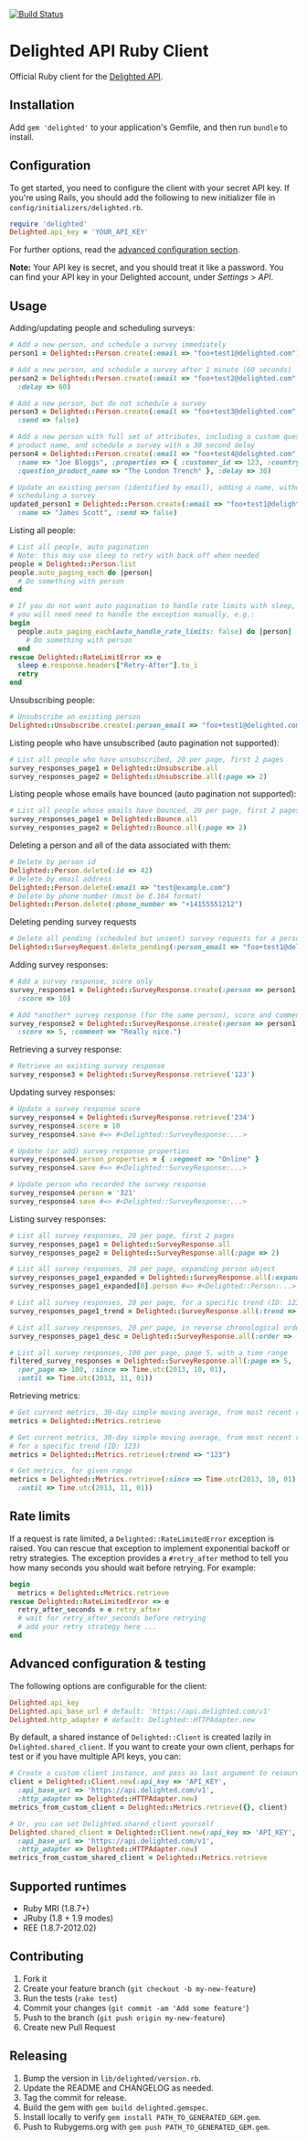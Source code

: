 [![Build Status](https://travis-ci.org/delighted/delighted-ruby.svg?branch=master)](https://travis-ci.org/delighted/delighted-ruby)

# Delighted API Ruby Client

Official Ruby client for the [Delighted API](https://delighted.com/docs/api).

## Installation

Add `gem 'delighted'` to your application's Gemfile, and then run `bundle` to install.

## Configuration

To get started, you need to configure the client with your secret API key. If you're using Rails, you should add the following to new initializer file in `config/initializers/delighted.rb`.

```ruby
require 'delighted'
Delighted.api_key = 'YOUR_API_KEY'
```

For further options, read the [advanced configuration section](#advanced-configuration).

**Note:** Your API key is secret, and you should treat it like a password. You can find your API key in your Delighted account, under *Settings* > *API*.

## Usage

Adding/updating people and scheduling surveys:

```ruby
# Add a new person, and schedule a survey immediately
person1 = Delighted::Person.create(:email => "foo+test1@delighted.com")

# Add a new person, and schedule a survey after 1 minute (60 seconds)
person2 = Delighted::Person.create(:email => "foo+test2@delighted.com",
  :delay => 60)

# Add a new person, but do not schedule a survey
person3 = Delighted::Person.create(:email => "foo+test3@delighted.com",
  :send => false)

# Add a new person with full set of attributes, including a custom question
# product name, and schedule a survey with a 30 second delay
person4 = Delighted::Person.create(:email => "foo+test4@delighted.com",
  :name => "Joe Bloggs", :properties => { :customer_id => 123, :country => "USA",
  :question_product_name => "The London Trench" }, :delay => 30)

# Update an existing person (identified by email), adding a name, without
# scheduling a survey
updated_person1 = Delighted::Person.create(:email => "foo+test1@delighted.com",
  :name => "James Scott", :send => false)
```

Listing all people:

```ruby
# List all people, auto pagination
# Note: this may use sleep to retry with back off when needed
people = Delighted::Person.list
people.auto_paging_each do |person|
  # Do something with person
end

# If you do not want auto pagination to handle rate limits with sleep,
# you will need need to handle the exception manually, e.g.:
begin
  people.auto_paging_each(auto_handle_rate_limits: false) do |person|
    # Do something with person
  end
rescue Delighted::RateLimitError => e
  sleep e.response.headers["Retry-After"].to_i
  retry
end
```

Unsubscribing people:

```ruby
# Unsubscribe an existing person
Delighted::Unsubscribe.create(:person_email => "foo+test1@delighted.com")
```

Listing people who have unsubscribed (auto pagination not supported):

```ruby
# List all people who have unsubscribed, 20 per page, first 2 pages
survey_responses_page1 = Delighted::Unsubscribe.all
survey_responses_page2 = Delighted::Unsubscribe.all(:page => 2)
```

Listing people whose emails have bounced (auto pagination not supported):

```ruby
# List all people whose emails have bounced, 20 per page, first 2 pages
survey_responses_page1 = Delighted::Bounce.all
survey_responses_page2 = Delighted::Bounce.all(:page => 2)
```

Deleting a person and all of the data associated with them:

```ruby
# Delete by person id
Delighted::Person.delete(:id => 42)
# Delete by email address
Delighted::Person.delete(:email => "test@example.com")
# Delete by phone number (must be E.164 format)
Delighted::Person.delete(:phone_number => "+14155551212")
```

Deleting pending survey requests

```ruby
# Delete all pending (scheduled but unsent) survey requests for a person, by email.
Delighted::SurveyRequest.delete_pending(:person_email => "foo+test1@delighted.com")
```

Adding survey responses:

```ruby
# Add a survey response, score only
survey_response1 = Delighted::SurveyResponse.create(:person => person1.id,
  :score => 10)

# Add *another* survey response (for the same person), score and comment
survey_response2 = Delighted::SurveyResponse.create(:person => person1.id,
  :score => 5, :comment => "Really nice.")
```

Retrieving a survey response:

```ruby
# Retrieve an existing survey response
survey_response3 = Delighted::SurveyResponse.retrieve('123')
```

Updating survey responses:

```ruby
# Update a survey response score
survey_response4 = Delighted::SurveyResponse.retrieve('234')
survey_response4.score = 10
survey_response4.save #=> #<Delighted::SurveyResponse:...>

# Update (or add) survey response properties
survey_response4.person_properties = { :segment => "Online" }
survey_response4.save #=> #<Delighted::SurveyResponse:...>

# Update person who recorded the survey response
survey_response4.person = '321'
survey_response4.save #=> #<Delighted::SurveyResponse:...>
```

Listing survey responses:

```ruby
# List all survey responses, 20 per page, first 2 pages
survey_responses_page1 = Delighted::SurveyResponse.all
survey_responses_page2 = Delighted::SurveyResponse.all(:page => 2)

# List all survey responses, 20 per page, expanding person object
survey_responses_page1_expanded = Delighted::SurveyResponse.all(:expand => ['person'])
survey_responses_page1_expanded[0].person #=> #<Delighted::Person:...>

# List all survey responses, 20 per page, for a specific trend (ID: 123)
survey_responses_page1_trend = Delighted::SurveyResponse.all(:trend => "123")

# List all survey responses, 20 per page, in reverse chronological order (newest first)
survey_responses_page1_desc = Delighted::SurveyResponse.all(:order => 'desc')

# List all survey responses, 100 per page, page 5, with a time range
filtered_survey_responses = Delighted::SurveyResponse.all(:page => 5,
  :per_page => 100, :since => Time.utc(2013, 10, 01),
  :until => Time.utc(2013, 11, 01))
```

Retrieving metrics:

```ruby
# Get current metrics, 30-day simple moving average, from most recent response
metrics = Delighted::Metrics.retrieve

# Get current metrics, 30-day simple moving average, from most recent response,
# for a specific trend (ID: 123)
metrics = Delighted::Metrics.retrieve(:trend => "123")

# Get metrics, for given range
metrics = Delighted::Metrics.retrieve(:since => Time.utc(2013, 10, 01),
  :until => Time.utc(2013, 11, 01))
```

## Rate limits

If a request is rate limited, a `Delighted::RateLimitedError` exception is raised. You can rescue that exception to implement exponential backoff or retry strategies. The exception provides a `#retry_after` method to tell you how many seconds you should wait before retrying. For example:

```ruby
begin
  metrics = Delighted::Metrics.retrieve
rescue Delighted::RateLimitedError => e
  retry_after_seconds = e.retry_after
  # wait for retry_after_seconds before retrying
  # add your retry strategy here ...
end
```

## <a name="advanced-configuration"></a> Advanced configuration & testing

The following options are configurable for the client:

```ruby
Delighted.api_key
Delighted.api_base_url # default: 'https://api.delighted.com/v1'
Delighted.http_adapter # default: Delighted::HTTPAdapter.new
```

By default, a shared instance of `Delighted::Client` is created lazily in `Delighted.shared_client`. If you want to create your own client, perhaps for test or if you have multiple API keys, you can:

```ruby
# Create a custom client instance, and pass as last argument to resource actions
client = Delighted::Client.new(:api_key => 'API_KEY',
  :api_base_url => 'https://api.delighted.com/v1',
  :http_adapter => Delighted::HTTPAdapter.new)
metrics_from_custom_client = Delighted::Metrics.retrieve({}, client)

# Or, you can set Delighted.shared_client yourself
Delighted.shared_client = Delighted::Client.new(:api_key => 'API_KEY',
  :api_base_url => 'https://api.delighted.com/v1',
  :http_adapter => Delighted::HTTPAdapter.new)
metrics_from_custom_shared_client = Delighted::Metrics.retrieve
```

## Supported runtimes

- Ruby MRI (1.8.7+)
- JRuby (1.8 + 1.9 modes)
- REE (1.8.7-2012.02)

## Contributing

1. Fork it
2. Create your feature branch (`git checkout -b my-new-feature`)
3. Run the tests (`rake test`)
4. Commit your changes (`git commit -am 'Add some feature'`)
5. Push to the branch (`git push origin my-new-feature`)
6. Create new Pull Request

## Releasing

1. Bump the version in `lib/delighted/version.rb`.
2. Update the README and CHANGELOG as needed.
3. Tag the commit for release.
4. Build the gem with `gem build delighted.gemspec`.
5. Install locally to verify `gem install PATH_TO_GENERATED_GEM.gem`.
6. Push to Rubygems.org with `gem push PATH_TO_GENERATED_GEM.gem`.
